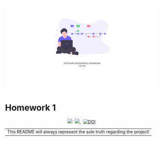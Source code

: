 # ![SE](./etc/banner.PNG)
# Homework 1
<p align="center">
    <img src="https://img.shields.io/badge/language-python-orange.svg">&nbsp;
    <a href="https://travis-ci.com/github/varsha5595/seng20-group-16">
        <img src="https://travis-ci.com/varsha5595/seng20-group-16.svg?branch=master" />
    </a>&nbsp;
    <a href="https://zenodo.org/badge/latestdoi/286859387">
        <img src="https://zenodo.org/badge/286859387.svg" alt="DOI">
    </a> 
</p>
<table>
    <tr>
        <td>
            This README will always represent the sole truth regarding the project!
        </td>
    </tr>
</table>
